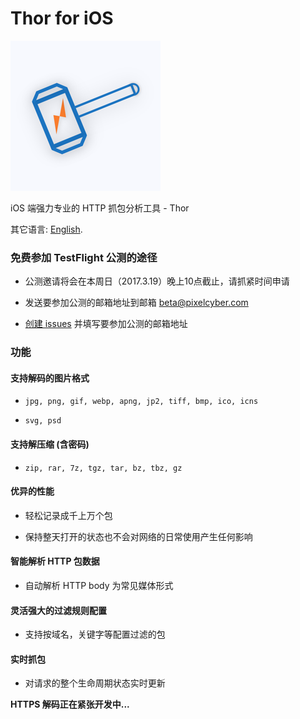 # Thor for iOS

![](thor_logo.png)

iOS 端强力专业的 HTTP 抓包分析工具 - Thor

<!-- [去 App store 下载](https://itunes.apple.com/cn/app/thor-pro/id1210562295?mt=8) -->

其它语言: [English](README.md).


### 免费参加 TestFlight 公测的途径

* 公测邀请将会在本周日（2017.3.19）晚上10点截止，请抓紧时间申请

* 发送要参加公测的邮箱地址到邮箱 beta@pixelcyber.com

* [创建 issues](https://github.com/PixelCyber/Thor/issues/new) 并填写要参加公测的邮箱地址


### 功能

#### 支持解码的图片格式

* `jpg, png, gif, webp, apng, jp2, tiff, bmp, ico, icns`

* `svg, psd`


#### 支持解压缩 (含密码)

* `zip, rar, 7z, tgz, tar, bz, tbz, gz`


#### 优异的性能

* 轻松记录成千上万个包

* 保持整天打开的状态也不会对网络的日常使用产生任何影响


#### 智能解析 HTTP 包数据

* 自动解析 HTTP body 为常见媒体形式


#### 灵活强大的过滤规则配置

* 支持按域名，关键字等配置过滤的包


#### 实时抓包

* 对请求的整个生命周期状态实时更新


**HTTPS 解码正在紧张开发中...**